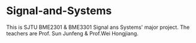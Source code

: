 # Signal-and-Systems
This is SJTU BME2301 &amp; BME3301 Signal ans Systems' major project. The teachers are Prof. Sun Junfeng &amp; Prof.Wei Hongjiang.
